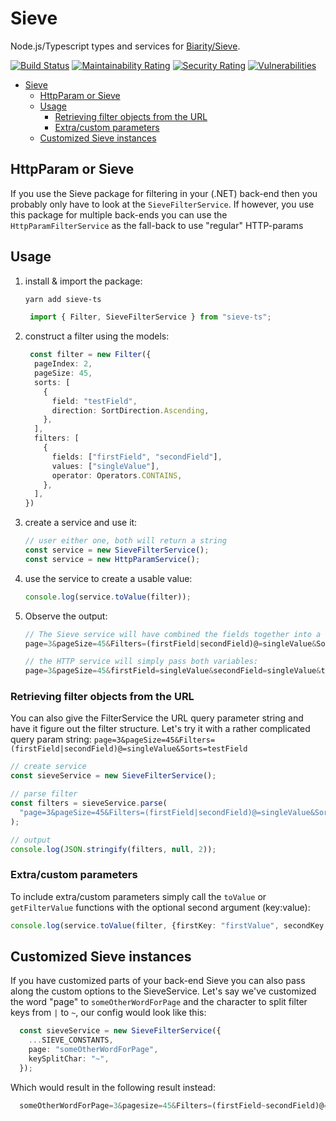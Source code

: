 # Sieve

Node.js/Typescript types and services for [Biarity/Sieve](https://github.com/Biarity/Sieve).

[![Build Status](https://ci.mastermindzh.tech/api/badges/Mastermindzh/sieve-ts/status.svg)](https://ci.mastermindzh.tech/Mastermindzh/sieve-ts) [![Maintainability Rating](https://sonarcloud.io/api/project_badges/measure?project=Mastermindzh_sieve-ts&metric=sqale_rating)](https://sonarcloud.io/summary/new_code?id=Mastermindzh_sieve-ts) [![Security Rating](https://sonarcloud.io/api/project_badges/measure?project=Mastermindzh_sieve-ts&metric=security_rating)](https://sonarcloud.io/summary/new_code?id=Mastermindzh_sieve-ts) [![Vulnerabilities](https://sonarcloud.io/api/project_badges/measure?project=Mastermindzh_sieve-ts&metric=vulnerabilities)](https://sonarcloud.io/summary/new_code?id=Mastermindzh_sieve-ts)

<!-- toc -->

- [Sieve](#sieve)
  - [HttpParam or Sieve](#httpparam-or-sieve)
  - [Usage](#usage)
    - [Retrieving filter objects from the URL](#retrieving-filter-objects-from-the-url)
    - [Extra/custom parameters](#extracustom-parameters)
  - [Customized Sieve instances](#customized-sieve-instances)

<!-- tocstop -->

## HttpParam or Sieve

If you use the Sieve package for filtering in your (.NET) back-end then you probably only have to look at the `SieveFilterService`.
If however, you use this package for multiple back-ends you can use the `HttpParamFilterService` as the fall-back to use "regular" HTTP-params

## Usage

1. install & import the package:

   ```sh
   yarn add sieve-ts
   ```

   ```ts
    import { Filter, SieveFilterService } from "sieve-ts";
   ```

2. construct a filter using the models:

    ```ts
     const filter = new Filter({
      pageIndex: 2,
      pageSize: 45,
      sorts: [
        {
          field: "testField",
          direction: SortDirection.Ascending,
        },
      ],
      filters: [
        {
          fields: ["firstField", "secondField"],
          values: ["singleValue"],
          operator: Operators.CONTAINS,
        },
      ],
    })
    ```

3. create a service and use it:

    ```ts
    // user either one, both will return a string
    const service = new SieveFilterService();
    const service = new HttpParamService();
    ```

4. use the service to create a usable value:

    ```ts
    console.log(service.toValue(filter));
    ```

5. Observe the output:

    ```ts
    // The Sieve service will have combined the fields together into a single filter:
    page=3&pageSize=45&Filters=(firstField|secondField)@=singleValue&Sorts=testField

    // the HTTP service will simply pass both variables:
    page=3&pageSize=45&firstField=singleValue&secondField=singleValue&testField=+
    ```

### Retrieving filter objects from the URL

You can also give the FilterService the URL query parameter string and have it figure out the filter structure.
Let's try it with a rather complicated query param string: `page=3&pageSize=45&Filters=(firstField|secondField)@=singleValue&Sorts=testField`

```ts
// create service
const sieveService = new SieveFilterService();

// parse filter
const filters = sieveService.parse(
  "page=3&pageSize=45&Filters=(firstField|secondField)@=singleValue&Sorts=testField",
);

// output
console.log(JSON.stringify(filters, null, 2));
```

### Extra/custom parameters

To include extra/custom parameters simply call the `toValue` or `getFilterValue` functions with the optional second argument (key:value):

```ts
console.log(service.toValue(filter, {firstKey: "firstValue", secondKey: "secondValue"}));
```

## Customized Sieve instances

If you have customized parts of your back-end Sieve you can also pass along the custom options to the SieveService.
Let's say we've customized the word "page" to `someOtherWordForPage` and the character to split filter keys from `|` to `~`, our config would look like this:

```ts
  const sieveService = new SieveFilterService({
    ...SIEVE_CONSTANTS,
    page: "someOtherWordForPage",
    keySplitChar: "~",
  });
```

Which would result in the following result instead:

```ts
  someOtherWordForPage=3&pagesize=45&Filters=(firstField~secondField)@=singleValue&Sorts=testField
```
